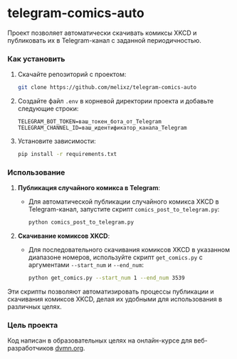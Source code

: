 # telegram-comics-auto


Проект позволяет автоматически скачивать комиксы XKCD и публиковать их в Telegram-канал с заданной периодичностью. 

### Как установить

1. Скачайте репозиторий с проектом:
    ```sh
    git clone https://github.com/melixz/telegram-comics-auto
    ```

2. Создайте файл `.env` в корневой директории проекта и добавьте следующие строки:
    ```env
    TELEGRAM_BOT_TOKEN=ваш_токен_бота_от_Telegram
    TELEGRAM_CHANNEL_ID=ваш_идентификатор_канала_Telegram
    ```

3. Установите зависимости:
    ```sh
    pip install -r requirements.txt
    ```

### Использование

1. **Публикация случайного комикса в Telegram**:
   - Для автоматической публикации случайного комикса XKCD в Telegram-канал, запустите скрипт `comics_post_to_telegram.py`:
     ```sh
     python comics_post_to_telegram.py
     ```

2. **Скачивание комиксов XKCD**:
   - Для последовательного скачивания комиксов XKCD в указанном диапазоне номеров, используйте скрипт `get_comics.py` с аргументами `--start_num` и `--end_num`:
     ```sh
     python get_comics.py --start_num 1 --end_num 3539
     ```

Эти скрипты позволяют автоматизировать процессы публикации и скачивания комиксов XKCD, делая их удобными для использования в различных целях.

### Цель проекта

Код написан в образовательных целях на онлайн-курсе для веб-разработчиков [dvmn.org](https://dvmn.org/).
